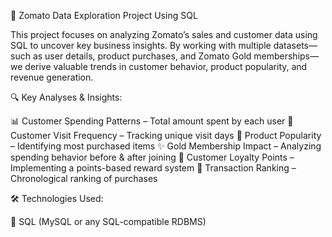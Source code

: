 🚀 Zomato Data Exploration Project Using SQL

This project focuses on analyzing Zomato’s sales and customer data using SQL to uncover key business insights. By working with multiple datasets—such as user details, product purchases, and Zomato Gold memberships—we derive valuable trends in customer behavior, product popularity, and revenue generation.

🔍 Key Analyses & Insights:

📊 Customer Spending Patterns – Total amount spent by each user
📅 Customer Visit Frequency – Tracking unique visit days
🍕 Product Popularity – Identifying most purchased items
✨ Gold Membership Impact – Analyzing spending behavior before & after joining
🎯 Customer Loyalty Points – Implementing a points-based reward system
📌 Transaction Ranking – Chronological ranking of purchases

🛠 Technologies Used:

🔹 SQL (MySQL or any SQL-compatible RDBMS)





